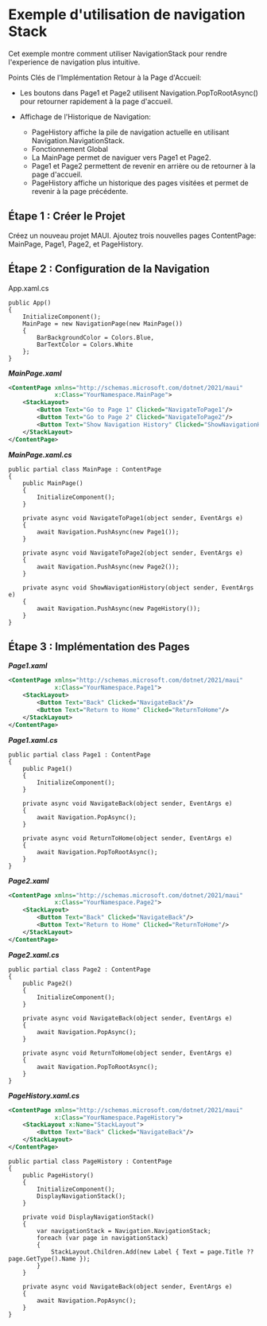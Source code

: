 # Exemple d'utilisation de navigation Stack 

Cet exemple montre comment utiliser NavigationStack pour rendre l'experience de navigation plus intuitive.

Points Clés de l'Implémentation
Retour à la Page d'Accueil:

- Les boutons dans Page1 et Page2 utilisent Navigation.PopToRootAsync() pour retourner rapidement à la page d'accueil.
  
- Affichage de l'Historique de Navigation:
  - PageHistory affiche la pile de navigation actuelle en utilisant Navigation.NavigationStack.
  - Fonctionnement Global
  - La MainPage permet de naviguer vers Page1 et Page2.
  - Page1 et Page2 permettent de revenir en arrière ou de retourner à la page d'accueil.
  - PageHistory affiche un historique des pages visitées et permet de revenir à la page précédente.


## Étape 1 : Créer le Projet
Créez un nouveau projet MAUI.
Ajoutez trois nouvelles pages ContentPage: MainPage, Page1, Page2, et PageHistory.
## Étape 2 : Configuration de la Navigation
App.xaml.cs

``` CSharp
public App()
{
    InitializeComponent();
    MainPage = new NavigationPage(new MainPage())
    {
        BarBackgroundColor = Colors.Blue,
        BarTextColor = Colors.White
    };
}
```
***MainPage.xaml***

``` XML
<ContentPage xmlns="http://schemas.microsoft.com/dotnet/2021/maui"
             x:Class="YourNamespace.MainPage">
    <StackLayout>
        <Button Text="Go to Page 1" Clicked="NavigateToPage1"/>
        <Button Text="Go to Page 2" Clicked="NavigateToPage2"/>
        <Button Text="Show Navigation History" Clicked="ShowNavigationHistory"/>
    </StackLayout>
</ContentPage>
```

***MainPage.xaml.cs***

``` CSharp
public partial class MainPage : ContentPage
{
    public MainPage()
    {
        InitializeComponent();
    }

    private async void NavigateToPage1(object sender, EventArgs e)
    {
        await Navigation.PushAsync(new Page1());
    }

    private async void NavigateToPage2(object sender, EventArgs e)
    {
        await Navigation.PushAsync(new Page2());
    }

    private async void ShowNavigationHistory(object sender, EventArgs e)
    {
        await Navigation.PushAsync(new PageHistory());
    }
}
```

## Étape 3 : Implémentation des Pages

***Page1.xaml***

``` XML
<ContentPage xmlns="http://schemas.microsoft.com/dotnet/2021/maui"
             x:Class="YourNamespace.Page1">
    <StackLayout>
        <Button Text="Back" Clicked="NavigateBack"/>
        <Button Text="Return to Home" Clicked="ReturnToHome"/>
    </StackLayout>
</ContentPage>
```

***Page1.xaml.cs***

``` CSharp
public partial class Page1 : ContentPage
{
    public Page1()
    {
        InitializeComponent();
    }

    private async void NavigateBack(object sender, EventArgs e)
    {
        await Navigation.PopAsync();
    }

    private async void ReturnToHome(object sender, EventArgs e)
    {
        await Navigation.PopToRootAsync();
    }
}
```


***Page2.xaml***

``` XML
<ContentPage xmlns="http://schemas.microsoft.com/dotnet/2021/maui"
             x:Class="YourNamespace.Page2">
    <StackLayout>
        <Button Text="Back" Clicked="NavigateBack"/>
        <Button Text="Return to Home" Clicked="ReturnToHome"/>
    </StackLayout>
</ContentPage>
```

***Page2.xaml.cs***

``` CSharp
public partial class Page2 : ContentPage
{
    public Page2()
    {
        InitializeComponent();
    }

    private async void NavigateBack(object sender, EventArgs e)
    {
        await Navigation.PopAsync();
    }

    private async void ReturnToHome(object sender, EventArgs e)
    {
        await Navigation.PopToRootAsync();
    }
}
```

***PageHistory.xaml.cs***
``` XML
<ContentPage xmlns="http://schemas.microsoft.com/dotnet/2021/maui"
             x:Class="YourNamespace.PageHistory">
    <StackLayout x:Name="StackLayout">
        <Button Text="Back" Clicked="NavigateBack"/>
    </StackLayout>
</ContentPage>
```

``` CSharp
public partial class PageHistory : ContentPage
{
    public PageHistory()
    {
        InitializeComponent();
        DisplayNavigationStack();
    }

    private void DisplayNavigationStack()
    {
        var navigationStack = Navigation.NavigationStack;
        foreach (var page in navigationStack)
        {
            StackLayout.Children.Add(new Label { Text = page.Title ?? page.GetType().Name });
        }
    }

    private async void NavigateBack(object sender, EventArgs e)
    {
        await Navigation.PopAsync();
    }
}
```


